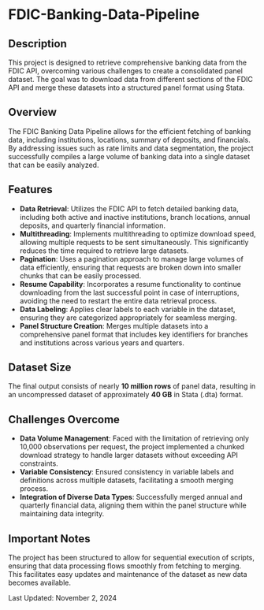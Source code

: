 # FDIC-Banking-Data-Pipeline

## Description
This project is designed to retrieve comprehensive banking data from the FDIC API, overcoming various challenges to create a consolidated panel dataset. The goal was to download data from different sections of the FDIC API and merge these datasets into a structured panel format using Stata.

## Overview
The FDIC Banking Data Pipeline allows for the efficient fetching of banking data, including institutions, locations, summary of deposits, and financials. By addressing issues such as rate limits and data segmentation, the project successfully compiles a large volume of banking data into a single dataset that can be easily analyzed.

## Features
- **Data Retrieval**: Utilizes the FDIC API to fetch detailed banking data, including both active and inactive institutions, branch locations, annual deposits, and quarterly financial information.
- **Multithreading**: Implements multithreading to optimize download speed, allowing multiple requests to be sent simultaneously. This significantly reduces the time required to retrieve large datasets.
- **Pagination**: Uses a pagination approach to manage large volumes of data efficiently, ensuring that requests are broken down into smaller chunks that can be easily processed.
- **Resume Capability**: Incorporates a resume functionality to continue downloading from the last successful point in case of interruptions, avoiding the need to restart the entire data retrieval process.
- **Data Labeling**: Applies clear labels to each variable in the dataset, ensuring they are categorized appropriately for seamless merging.
- **Panel Structure Creation**: Merges multiple datasets into a comprehensive panel format that includes key identifiers for branches and institutions across various years and quarters.

## Dataset Size
The final output consists of nearly **10 million rows** of panel data, resulting in an uncompressed dataset of approximately **40 GB** in Stata (.dta) format.

## Challenges Overcome
- **Data Volume Management**: Faced with the limitation of retrieving only 10,000 observations per request, the project implemented a chunked download strategy to handle larger datasets without exceeding API constraints.
- **Variable Consistency**: Ensured consistency in variable labels and definitions across multiple datasets, facilitating a smooth merging process.
- **Integration of Diverse Data Types**: Successfully merged annual and quarterly financial data, aligning them within the panel structure while maintaining data integrity.

## Important Notes
The project has been structured to allow for sequential execution of scripts, ensuring that data processing flows smoothly from fetching to merging. This facilitates easy updates and maintenance of the dataset as new data becomes available.

Last Updated: November 2, 2024
